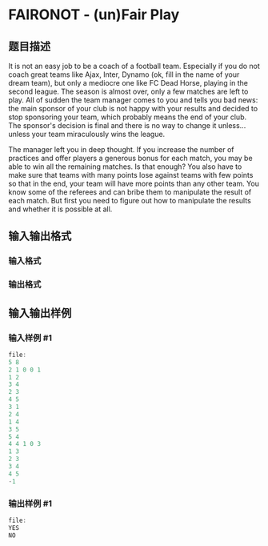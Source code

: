 # FAIRONOT - (un)Fair Play

## 题目描述

It is not an easy job to be a coach of a football team. Especially if you do not coach great teams like Ajax, Inter, Dynamo (ok, fill in the name of your dream team), but only a mediocre one like FC Dead Horse, playing in the second league. The season is almost over, only a few matches are left to play. All of sudden the team manager comes to you and tells you bad news: the main sponsor of your club is not happy with your results and decided to stop sponsoring your team, which probably means the end of your club. The sponsor's decision is final and there is no way to change it unless... unless your team miraculously wins the league.

The manager left you in deep thought. If you increase the number of practices and offer players a generous bonus for each match, you may be able to win all the remaining matches. Is that enough? You also have to make sure that teams with many points lose against teams with few points so that in the end, your team will have more points than any other team. You know some of the referees and can bribe them to manipulate the result of each match. But first you need to figure out how to manipulate the results and whether it is possible at all.

## 输入输出格式

### 输入格式

### 输出格式

## 输入输出样例

### 输入样例 #1

```cpp
file:
5 8
2 1 0 0 1
1 2
3 4
2 3
4 5
3 1
2 4
1 4
3 5
5 4
4 4 1 0 3
1 3
2 3
3 4
4 5
-1
```


### 输出样例 #1

```cpp
file:
YES
NO
```


